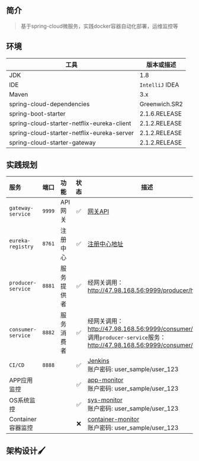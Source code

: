 ## 简介

> 基于spring-cloud微服务，实践docker容器自动化部署，运维监控等

## 环境

| 工具  | 版本或描述 |
| ----- | ---|
| JDK   | 1.8  |
| IDE   |  `IntelliJ` IDEA |
| Maven | 3.x                  |
| spring-cloud-dependencies | Greenwich.SR2 |
| spring-boot-starter | 2.1.6.RELEASE |
| spring-cloud-starter-netflix-eureka-client | 2.1.2.RELEASE |
| spring-cloud-starter-netflix-eureka-server | 2.1.2.RELEASE |
| spring-cloud-starter-gateway | 2.1.2.RELEASE |


## 实践规划
服务 | 端口 |功能|状态|描述|
:---|:---:|:---|:---:|---
`gateway-service` | `9999` | API网关| ✅ | [网关API](http://47.98.168.56:9999/swagger-ui.html)
`eureka-registry` | `8761`| 注册中心| ✅ | [注册中心地址](http://47.98.168.56:8761/)
`producer-service` | `8881`| 服务提供者| ✅ | 经网关调用：http://47.98.168.56:9999/producer/hello<br>
`consumer-service` | `8882`| 服务消费者| ✅ | 经网关调用：http://47.98.168.56:9999/consumer/hello<br> 调用`producer-service`服务：http://47.98.168.56:9999/consumer/call
`CI/CD` |`8888` |  | ✅ |  [Jenkins](http://47.98.168.56:8888/)<br>账户密码: user_sample/user_123
APP应用监控 | | | ✅ |[app-monitor](http://47.98.168.56:3000/d/XT923gPGz/app-monitor?orgId=1)<br>账户密码: user_sample/user_123|
OS系统监控 | | | ✅ |[sys-monitor](http://47.98.168.56:3000/d/9CWBz0bik/sys-monitor)<br>账户密码: user_sample/user_123|
Container容器监控 | | |❌|[container-monitor](http://47.98.168.56:3000)<br>账户密码: user_sample/user_123|


## 架构设计🖌
